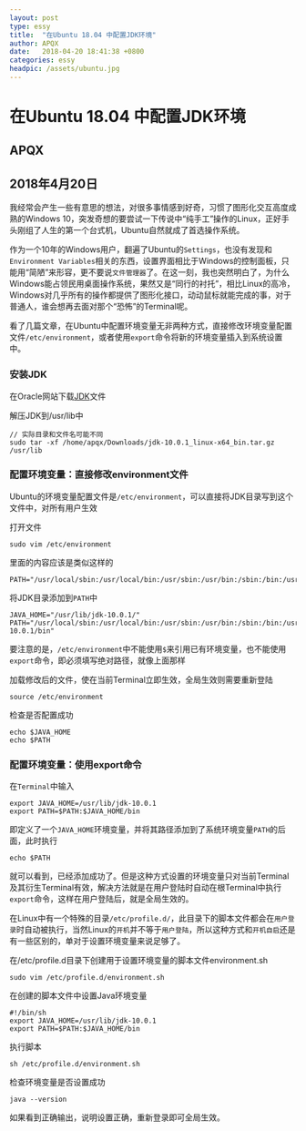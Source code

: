 ```yaml
---
layout: post
type: essy
title:  "在Ubuntu 18.04 中配置JDK环境"
author: APQX
date:   2018-04-20 18:41:38 +0800
categories: essy
headpic: /assets/ubuntu.jpg
---
```


# 在Ubuntu 18.04 中配置JDK环境

## APQX

## 2018年4月20日

我经常会产生一些有意思的想法，对很多事情感到好奇，习惯了图形化交互高度成熟的Windows 10，突发奇想的要尝试一下传说中“纯手工”操作的Linux，正好手头刚组了人生的第一个台式机，Ubuntu自然就成了首选操作系统。

作为一个10年的Windows用户，翻遍了Ubuntu的`Settings`，也没有发现和`Environment Variables`相关的东西，设置界面相比于Windows的控制面板，只能用“简陋”来形容，更不要说`文件管理器`了。在这一刻，我也突然明白了，为什么Windows能占领民用桌面操作系统，果然又是“同行的衬托”，相比Linux的高冷，Windows对几乎所有的操作都提供了图形化接口，动动鼠标就能完成的事，对于普通人，谁会想再去面对那个“恐怖”的Terminal呢。

看了几篇文章，在Ubuntu中配置环境变量无非两种方式，直接修改环境变量配置文件`/etc/environment`，或者使用`export`命令将新的环境变量插入到系统设置中。

### 安装JDK

在Oracle网站下载[JDK](http://www.oracle.com/technetwork/java/javase/downloads/jdk10-downloads-4416644.html)文件

解压JDK到/usr/lib中

```
// 实际目录和文件名可能不同
sudo tar -xf /home/apqx/Downloads/jdk-10.0.1_linux-x64_bin.tar.gz /usr/lib
```

### 配置环境变量：直接修改environment文件

Ubuntu的环境变量配置文件是`/etc/environment`，可以直接将JDK目录写到这个文件中，对所有用户生效

打开文件

```
sudo vim /etc/environment
```

里面的内容应该是类似这样的

```
PATH="/usr/local/sbin:/usr/local/bin:/usr/sbin:/usr/bin:/sbin:/bin:/usr/games:/usr/local/games"
```

将JDK目录添加到`PATH`中

```
JAVA_HOME="/usr/lib/jdk-10.0.1/"
PATH="/usr/local/sbin:/usr/local/bin:/usr/sbin:/usr/bin:/sbin:/bin:/usr/games:/usr/local/games:/usr/lib/jdk-10.0.1/bin"
```

要注意的是，`/etc/environment`中不能使用`$`来引用已有环境变量，也不能使用`export`命令，即必须填写绝对路径，就像上面那样

加载修改后的文件，使在当前Terminal立即生效，全局生效则需要重新登陆

```
source /etc/environment
```

检查是否配置成功

```
echo $JAVA_HOME
echo $PATH
```

### 配置环境变量：使用export命令

在`Terminal`中输入

```
export JAVA_HOME=/usr/lib/jdk-10.0.1
export PATH=$PATH:$JAVA_HOME/bin
```

即定义了一个`JAVA_HOME`环境变量，并将其路径添加到了系统环境变量`PATH`的后面，此时执行

```
echo $PATH
```

就可以看到，已经添加成功了。但是这种方式设置的环境变量只对当前Terminal及其衍生Terminal有效，解决方法就是在用户登陆时自动在根Terminal中执行`export`命令，这样在用户登陆后，就是全局生效的。

在Linux中有一个特殊的目录`/etc/profile.d/`，此目录下的脚本文件都会在`用户登录`时自动被执行，当然Linux的`开机`并不等于`用户登陆`，所以这种方式和`开机自启`还是有一些区别的，单对于设置环境变量来说足够了。

在/etc/profile.d目录下创建用于设置环境变量的脚本文件environment.sh

```
sudo vim /etc/profile.d/environment.sh
```

在创建的脚本文件中设置Java环境变量

```
#!/bin/sh
export JAVA_HOME=/usr/lib/jdk-10.0.1
export PATH=$PATH:$JAVA_HOME/bin
```

执行脚本

```
sh /etc/profile.d/environment.sh
```

检查环境变量是否设置成功

```
java --version
```

如果看到正确输出，说明设置正确，重新登录即可全局生效。